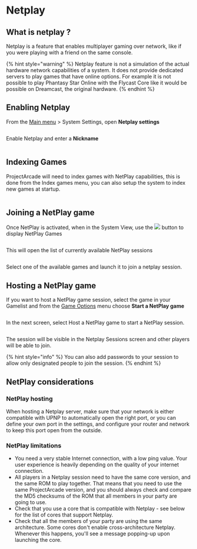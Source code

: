 # Netplay

## What is netplay ?

Netplay is a feature that enables multiplayer gaming over network, like if you were playing with a friend on the same console.

{% hint style="warning" %}
Netplay feature is not a simulation of the actual hardware network capabilities of a system. It does not provide dedicated servers to play games that have online options. For example it is not possible to play Phantasy Star Online with the Flycast Core like it would be possible on Dreamcast, the original hardware.
{% endhint %}

## Enabling Netplay

From the [Main menu](../navigation/main-menu.md#system-settings) > System Settings, open **Netplay settings**

<figure><img src="https://i.imgur.com/YzDNvgT.png" alt=""><figcaption></figcaption></figure>

Enable Netplay and enter a **Nickname**

<figure><img src="https://i.imgur.com/fHM5DdV.png" alt=""><figcaption></figcaption></figure>

## **Indexing Games**

ProjectArcade will need to index games with NetPlay capabilities, this is done from the Index games menu, you can also setup the system to index new games at startup.

<figure><img src="https://i.imgur.com/UDjXs0o.png" alt=""><figcaption></figcaption></figure>

## Joining a NetPlay game

Once NetPlay is activated, when in the System View, use the ![](<../.gitbook/assets/image (3) (1) (2).png>)  button to display NetPlay Games

<figure><img src="https://i.imgur.com/dfzVYyY.png" alt=""><figcaption></figcaption></figure>

This will open the list of currently available NetPlay sessions

<figure><img src="https://i.imgur.com/bR2g3Ab.png" alt=""><figcaption></figcaption></figure>

Select one of the available games and launch it to join a netplay session.



## Hosting a NetPlay game

If you want to host a NetPlay game session, select the game in your Gamelist and from the [Game Options](../navigation/game-options.md) menu choose **Start a NetPlay game**

<figure><img src="https://i.imgur.com/XriDKwq.png" alt=""><figcaption></figcaption></figure>

In the next screen, select Host a NetPlay game to start a NetPlay session.

<figure><img src="https://i.imgur.com/t1ENzuy.png" alt=""><figcaption></figcaption></figure>

The session will be visible in the Netplay Sessions screen and other players will be able to join.

{% hint style="info" %}
You can also add passwords to your session to allow only designated people to join the session.
{% endhint %}

## NetPlay considerations

### NetPlay hosting

When hosting a Netplay server, make sure that your network is either compatible with UPNP to automatically open the right port, or you can define your own port in the settings, and configure your router and network to keep this port open from the outside.



### NetPlay limitations

* You need a very stable Internet connection, with a low ping value. Your user experience is heavily depending on the quality of your internet connection.&#x20;
* All players in a Netplay session need to have the same core version, and the same ROM to play together. That means that you need to use the same ProjectArcade version, and you should always check and compare the MD5 checksums of the ROM that all members in your party are going to use.
* Check that you use a core that is compatible with Netplay - see below for the list of cores that support Netplay.
* Check that all the members of your party are using the same architecture. Some cores don't enable cross-architecture Netplay. Whenever this happens, you'll see a message popping-up upon launching the core.
